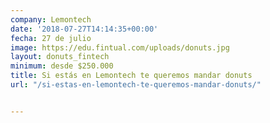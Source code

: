 ```yaml
---
company: Lemontech
date: '2018-07-27T14:14:35+00:00'
fecha: 27 de julio
image: https://edu.fintual.com/uploads/donuts.jpg
layout: donuts_fintech
minimum: desde $250.000
title: Si estás en Lemontech te queremos mandar donuts
url: "/si-estas-en-lemontech-te-queremos-mandar-donuts/"


---
```

